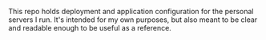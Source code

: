 This repo holds deployment and application configuration for the personal servers I run. It's intended for my own
purposes, but also meant to be clear and readable enough to be useful as a reference.
